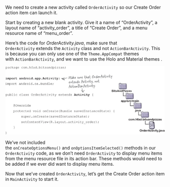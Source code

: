We need to create a new activity called `OrderActivity` so our Create Order action item can launch it.

Start by creating a new blank activity. Give it a name of “OrderActivity”, a layout name of “activity_order”, a title of “Create Order”, and a menu resource name of “menu_order”.


Here’s the code for *OrderActivity.java*, make sure that `OrderActivity` extends the `Activity` class and not `ActionBarActivity`. This is because you can only use one of the `Theme.AppCompat` themes with `ActionBarActivity`, and we want to use the Holo and Material themes .

![](.guides/img/34.png)

We’ve not included the `onCreateOptionsMenu()` and `onOptionsItemSelected()` methods in our `OrderActivity` code, as we don’t need `OrderActivity` to display menu items from the menu resource file in its action bar. These methods would need to be added if we ever did want to display menu items.

Now that we’ve created `OrderActivity`, let’s get the Create Order action item in `MainActivity` to start it.
